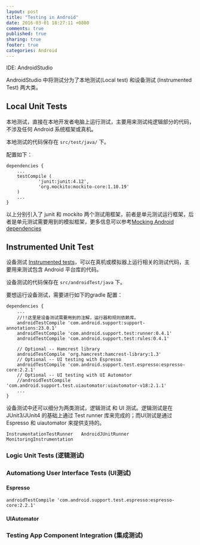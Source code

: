 ```yaml
---
layout: post
title: "Testing in Android"
date: 2016-03-01 18:27:11 +0800
comments: true
published: true
sharing: true
footer: true
categories: Android
---
```


IDE: AndroidStudio

AndroidStudio 中将测试分为了本地测试(Local test) 和设备测试 (Instrumented Test) 两大类。

## Local Unit Tests

本地测试，直接在本地开发者电脑上运行测试，主要用来测试纯逻辑部分的代码，不涉及任何 Android 系统框架或真机。

本地测试的代码保存在 `src/test/java/` 下。

配置如下：

```
dependencies {
    ...
    testCompile (
            'junit:junit:4.12',
            'org.mockito:mockito-core:1.10.19'
    )
    ...
}
```

以上分别引入了 junit 和 mockito 两个测试用框架，前者是单元测试运行框架，后者是单元测试需要用到的模拟框架，更多信息可以参考[Mocking Android dependencies ](http://developer.android.com/training/testing/unit-testing/local-unit-tests.html#mocking-dependencies)

## Instrumented Unit Test

设备测试 [Instrumented tests](http://developer.android.com/training/testing/start/index.html#run-instrumented-tests)，可以在真机或模拟器上运行相关的测试代码，主要用来测试包含 Android 平台库的代码。

设备测试的代码保存在 `src/androidTest/java` 下。

要想运行设备测试，需要进行如下的gradle 配置：

```
dependencies {
    ...
    //!!这里是设备测试需要用到的注解，运行器和规则依赖库。
    androidTestCompile 'com.android.support:support-annotations:23.0.1'
    androidTestCompile 'com.android.support.test:runner:0.4.1'
    androidTestCompile 'com.android.support.test:rules:0.4.1'

    // Optional -- Hamcrest library
    androidTestCompile 'org.hamcrest:hamcrest-library:1.3'
    // Optional -- UI testing with Espresso
    androidTestCompile 'com.android.support.test.espresso:espresso-core:2.2.1'
    // Optional -- UI testing with UI Automator
    //androidTestCompile 'com.android.support.test.uiautomator:uiautomator-v18:2.1.1'
    ...
}
```

设备测试中还可以细分为两类测试，逻辑测试 和 UI 测试。逻辑测试是在 JUnit3/JUnit4 的基础上通过 Test runner 库来完成的；而UI测试是通过 Espresso 和 uiautomator 来提供支持的。

`InstrumentationTestRunner   AndroidJUnitRunner  MonitoringInstrumentation`

### Logic Unit Tests (逻辑测试)

### Automationg User Interface Tests (UI测试)

#### Espresso

```
androidTestCompile 'com.android.support.test.espresso:espresso-core:2.2.1'

```

#### UIAutomator

### Testing App Component Integration (集成测试)
